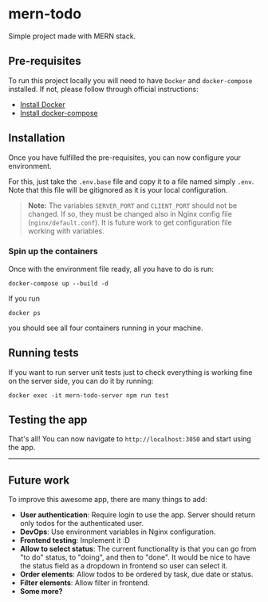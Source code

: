 # mern-todo
Simple project made with MERN stack.

## Pre-requisites
To run this project locally you will need to have `Docker` and `docker-compose` installed. If not, please follow through official instructions:

- [Install Docker](https://docs.docker.com/get-docker/)
- [Install docker-compose](https://docs.docker.com/compose/install/)

## Installation

Once you have fulfilled the pre-requisites, you can now configure your environment.

For this, just take the `.env.base` file and copy it to a file named simply `.env`. Note that this file will be gitignored as it is your local configuration.

> **Note:** The variables `SERVER_PORT` and `CLIENT_PORT` should not be changed. If so, they must be changed also in Nginx config file (`nginx/default.conf`). It is future work to get configuration file working with variables.

### Spin up the containers
Once with the environment file ready, all you have to do is run:
```
docker-compose up --build -d
```
If you run
```
docker ps
```
you should see all four containers running in your machine.

## Running tests

If you want to run server unit tests just to check everything is working fine on the server side, you can do it by running:
```
docker exec -it mern-todo-server npm run test
```
## Testing the app
That's all! You can now navigate to `http://localhost:3050` and start using the app.
____

## Future work
To improve this awesome app, there are many things to add:

- **User authentication**: Require login to use the app. Server should return only todos for the authenticated user.
- **DevOps**: Use environment variables in Nginx configuration.
- **Frontend testing**: Implement it :D
- **Allow to select status**: The current functionality is that you can go from "to do" status, to "doing", and then to "done". It would be nice to have the status field as a dropdown in frontend so user can select it.
- **Order elements**: Allow todos to be ordered by task, due date or status.
- **Filter elements**: Allow filter in frontend.
- **Some more?**